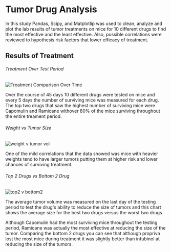 # Tumor Drug Analysis
In this study Pandas, Scipy, and Matplotlip was used to clean, analyze and plot the lab results of tumor treatments on mice for 10 different drugs  to find the most effective and the least effective. Also, possible correlations were reviewed to hypothesis risk factors that lower efficacy of treatment.


## Results of Treatment

###### Treatment Over Test Period
![Treatment Comparison Over Time](https://github.com/samuelokunola326/Tumor_Drug_Analysis/blob/master/Images/TOT.png)

Over the course of 45 days 10 different drugs were tested on mice and every 5 days the number of surviving mice was measured for each drug. The top two drugs that saw the highest number of surviving mice were Capomulin and Ramicane withover 80% of the mice surviving throughout the entire treament period.

###### Weight vs Tumor Size
![weight v tumor vol](https://github.com/samuelokunola326/Tumor_Drug_Analysis/blob/master/Images/scatterplot.PNG)

 One of the mild correlations that the data showed was mice with heavier weights tend to have larger tumors putting them at higher risk and lower chances of surviving treatment.

###### Top 2 Drugs vs Bottom 2 Drug
![top2 v bottom2](https://github.com/samuelokunola326/Tumor_Drug_Analysis/blob/master/Images/bloxplot.PNG)

The average tumor volume was measured on the last day of the testing period to test the drug's ability to reduce the size of tumors and this chart shows the average size for the best two drugs versus the worst two drugs. 

Although Capomulin had the most surviving mice throughout the testing period, Ramicane was actually the most effective at reducing the size of the tumor. Comparing the bottom 2 drugs you can see that although propriva lost the most mice during treatment it was slightly better than infubinol at reducing the size of the tumors.


